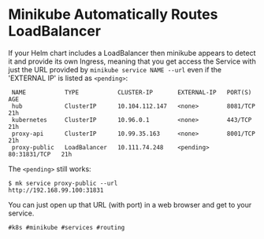 # Minikube Automatically Routes LoadBalancer

If your Helm chart includes a LoadBalancer then minikube appears to
detect it and provide its own Ingress, meaning that you get access the
Service with just the URL provided by `minikube service NAME --url` even
if the 'EXTERNAL IP' is listed as `<pending>`:

     NAME           TYPE           CLUSTER-IP       EXTERNAL-IP   PORT(S)        AGE
     hub            ClusterIP      10.104.112.147   <none>        8081/TCP       21h
     kubernetes     ClusterIP      10.96.0.1        <none>        443/TCP        21h
     proxy-api      ClusterIP      10.99.35.163     <none>        8001/TCP       21h
     proxy-public   LoadBalancer   10.111.74.248    <pending>     80:31831/TCP   21h

The `<pending>` still works:

    $ mk service proxy-public --url
    http://192.168.99.100:31831

You can just open up that URL (with port) in a web browser and get to
your service.

    #k8s #minikube #services #routing
